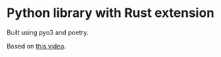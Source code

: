 # Python library with Rust extension

Built using pyo3 and poetry.

Based on [this video](https://www.youtube.com/watch?v=yqLD22sIYMo).

